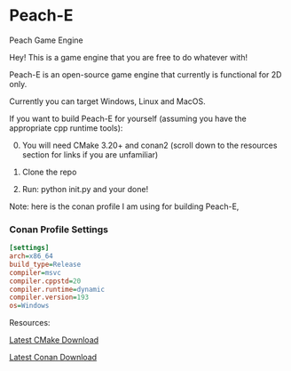 # Peach-E
 Peach Game Engine
 
Hey! This is a game engine that you are free to do whatever with!

Peach-E is an open-source game engine that currently is functional for 2D only. 

Currently you can target Windows, Linux and MacOS.



If you want to build Peach-E for yourself (assuming you have the appropriate cpp runtime tools):

0. You will need CMake 3.20+ and conan2 (scroll down to the resources section for links if you are unfamiliar)

1. Clone the repo

2. Run: python init.py and your done!

Note: here is the conan profile I am using for building Peach-E,

### Conan Profile Settings

```ini
[settings]
arch=x86_64
build_type=Release
compiler=msvc
compiler.cppstd=20
compiler.runtime=dynamic
compiler.version=193
os=Windows
```

Resources:

[Latest CMake Download](https://cmake.org/download/)

[Latest Conan Download](https://conan.io/downloads)